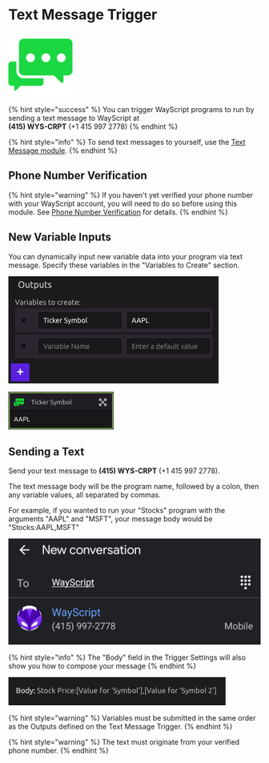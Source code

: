# Text Message Trigger

![Run your program with a text message.](../../.gitbook/assets/text_message_128x128.png)

{% hint style="success" %}
You can trigger WayScript programs to run by sending a text message to WayScript at  
**\(415\) WYS-CRPT**   \(+1 415 997 2778\)
{% endhint %}

{% hint style="info" %}
To send text messages to yourself, use the [Text Message module](../modules/text-message.md).
{% endhint %}

## Phone Number Verification

{% hint style="warning" %}
If you haven't yet verified your phone number with your WayScript account, you will need to do so before using this module. See [Phone Number Verification](../../account-management/phone-number-verification.md) for details.
{% endhint %}

## New Variable Inputs

You can dynamically input new variable data into your program via text message. Specify these variables in the "Variables to Create" section.

![](../../.gitbook/assets/screen-shot-2019-07-15-at-4.27.38-pm.png)

![](../../.gitbook/assets/screen-shot-2019-07-15-at-4.28.50-pm.png)

## Sending a Text

Send your text message to **\(415\) WYS-CRPT** \(+1 415 997 2778\).

The text message body will be the program name, followed by a colon, then any variable values, all separated by commas.

For example, if you wanted to run your "Stocks" program with the arguments "AAPL" and "MSFT", your message body would be "Stocks:AAPL,MSFT"

![](../../.gitbook/assets/new_conversation.jpg)

{% hint style="info" %}
The "Body" field in the Trigger Settings will also show you how to compose your message
{% endhint %}

![](../../.gitbook/assets/body.png)

{% hint style="warning" %}
Variables must be submitted in the same order as the Outputs defined on the Text Message Trigger.
{% endhint %}

{% hint style="warning" %}
The text must originate from your verified phone number.
{% endhint %}

